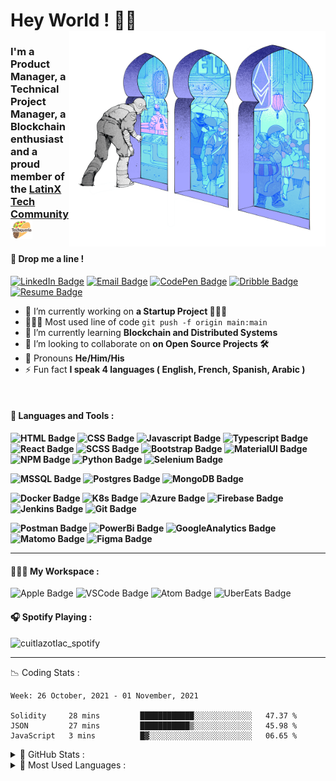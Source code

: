 <h1 align="left"> Hey World ! 🤙🏽 
 <br/>
 <img align="right" width="410px "alt="img" src="https://github.com/cuitlazotlac/cuitlazotlac/blob/main/what-is-ethereum.png" />
<h3 align="left">I'm a Product Manager, a Technical Project Manager, a Blockchain enthusiast and a proud member of the <a href="https://techqueria.org/" target="_blank"> LatinX Tech Community <img width="35px "alt="img" src="https://github.com/cuitlazotlac/cuitlazotlac/blob/main/logo-techqueria.png" /></a></h3>


<h4> 📮 Drop me a line ! </h4>

[![LinkedIn Badge](https://img.shields.io/badge/LinkedIn-CD96FE?style=for-the-badge&logo=linkedin&logoColor=black)](https://www.behance.net/cuitlazotlac) 
[![Email Badge](https://img.shields.io/badge/Mail-9F87E6?style=for-the-badge&logo=gmail&logoColor=black)](mailto:heyhayssem@gmail.com)
[![CodePen Badge](https://img.shields.io/badge/Codepen-A3A4FD?style=for-the-badge&logo=codepen&logoColor=black)](https://codepen.io/cuitlazotlac)
[![Dribble Badge](https://img.shields.io/badge/Dribbble-87A2E6?style=for-the-badge&logo=Dribbble&logoColor=black)](https://dribbble.com/cuitlazotlac)
[![Resume Badge](https://img.shields.io/badge/My%20Resume-96CEFE?style=for-the-badge&logo=LibreOffice&logoColor=black)](https://drive.google.com/file/d/1cK7ib2w5wfZuIafic9pOIHZaZIiYqqis/view?usp=sharing)

- 🔭 I’m currently working on **a Startup Project 👷🏾‍♂️**
- 👨🏽‍💻 Most used line of code `git push -f origin main:main`
- 🌱 I’m currently learning **Blockchain and Distributed Systems**
- 👯 I’m looking to collaborate on **on Open Source Projects 🛠**
- 💬 Pronouns **He/Him/His**
- ⚡ Fun fact **I speak 4 languages ( English, French, Spanish, Arabic )**


<br />

<h4> 🦥 Languages and Tools :<h4> 

![HTML Badge](https://img.shields.io/badge/HTML5-CD96FE?style=for-the-badge&logo=html5&logoColor=#EA6123)
![CSS Badge](https://img.shields.io/badge/CSS3-9F87E6?style=for-the-badge&logo=css3&logoColor=#2662E9)
![Javascript Badge](https://img.shields.io/badge/JavaScript-A3A4FD?style=for-the-badge&logo=javascript&logoColor=#EFD819)
![Typescript Badge](https://img.shields.io/badge/TypeScript-87A2E6?style=for-the-badge&logo=typescript&logoColor=#2D79C7)
![React Badge](https://img.shields.io/badge/React-CD96FE?style=for-the-badge&logo=react&logoColor=#61DAFB)
![SCSS Badge](https://img.shields.io/badge/Sass-9F87E6?style=for-the-badge&logo=sass&logoColor=#CE679B)
![Bootstrap Badge](https://img.shields.io/badge/Bootstrap-CD96FE?style=for-the-badge&logo=bootstrap&logoColor=#7A12F7)
![MaterialUI Badge](https://img.shields.io/badge/Material--UI-9F87E6?style=for-the-badge&logo=material-ui&logoColor=#00B0FE)
![NPM Badge](https://img.shields.io/badge/npm-A3A4FD?style=for-the-badge&logo=npm&logoColor=white)
![Python Badge](https://img.shields.io/badge/Python-87A2E6?style=for-the-badge&logo=python&logoColor=#326B9A)
![Selenium Badge](https://img.shields.io/badge/Selenium-CD96FE?style=for-the-badge&logo=Selenium&logoColor=#00B400)

![MSSQL Badge](https://img.shields.io/badge/Microsoft%20SQL%20Sever-9F87E6?style=for-the-badge&logo=microsoft%20sql%20server&logoColor=#DF3732)
![Postgres Badge](https://img.shields.io/badge/PostgreSQL-A3A4FD?style=for-the-badge&logo=postgresql&logoColor=#326790)
![MongoDB Badge](https://img.shields.io/badge/MongoDB-87A2E6?style=for-the-badge&logo=mongodb&logoColor=#13A950)


![Docker Badge](https://img.shields.io/badge/Docker-CD96FE?style=for-the-badge&logo=docker&logoColor=#2596EC)
![K8s Badge](https://img.shields.io/badge/kubernetes-9F87E6.svg?&style=for-the-badge&logo=kubernetes&logoColor=#316DE4)
![Azure Badge](https://img.shields.io/badge/microsoft%20azure-A3A4FD?style=for-the-badge&logo=microsoft-azure&logoColor=#0089D6)
![Firebase Badge](https://img.shields.io/badge/firebase-87A2E6?style=for-the-badge&logo=firebase&logoColor=#F58310)
![Jenkins Badge](https://img.shields.io/badge/Jenkins-CD96FE?style=for-the-badge&logo=Jenkins&logoColor=#304F60)
![Git Badge](https://img.shields.io/badge/Git-9F87E6?style=for-the-badge&logo=git&logoColor=#F0512F)

![Postman Badge](https://img.shields.io/badge/Postman-CD96FE?style=for-the-badge&logo=Postman&logoColor=#F76936)
![PowerBi Badge](https://img.shields.io/badge/Power%20Bi-9F87E6?style=for-the-badge&logo=Power%20BI&logoColor=#F3C911)
![GoogleAnalytics Badge](https://img.shields.io/badge/Google%20Analytics-A3A4FD?style=for-the-badge&logo=google%20analytics&logoColor=#FAAB00)
![Matomo Badge](https://img.shields.io/badge/Matomo-87A2E6?style=for-the-badge&logo=Matomo&logoColor=#2E51A1)
![Figma Badge](https://img.shields.io/badge/Figma-CD96FE?style=for-the-badge&logo=figma&logoColor=#A15AFE)
<!-- ![AdobeAi Badge](https://img.shields.io/badge/Adobe%20Illustrator-FF9A00?style=for-the-badge&logo=adobe%20illustrator&logoColor=white) -->
<!-- ![InVision Badge](https://img.shields.io/badge/InVision-FF3366?style=for-the-badge&logo=InVision&logoColor=white) -->


---
<h4> 💁🏽‍♂️  My Workspace :</h4>

![Apple Badge](https://img.shields.io/badge/Apple-MacBook_Pro_2019-CD96FE?style=for-the-badge&logo=apple&logoColor=white)
![VSCode Badge](https://img.shields.io/badge/Visual_Studio_Code-9F87E6?style=for-the-badge&logo=visual%20studio%20code&logoColor=#44B0F4)
![Atom Badge](https://img.shields.io/badge/Atom-A3A4FD?style=for-the-badge&logo=Atom&logoColor=#1AAB76)
![UberEats Badge](https://img.shields.io/badge/Uber_Eats-87A2E6?style=for-the-badge&logo=uber-eats&logoColor=#00BF32)

<h4> 🎧  Spotify Playing : </h4>
<img src="https://novatorem-cuitlazotlac.vercel.app/api/spotify" alt="cuitlazotlac_spotify" width="350"></img>

---

📉 Coding Stats :
<!--START_SECTION:waka-->
```text
Week: 26 October, 2021 - 01 November, 2021

Solidity     28 mins         ████████████░░░░░░░░░░░░░   47.37 % 
JSON         27 mins         ███████████▒░░░░░░░░░░░░░   45.98 % 
JavaScript   3 mins          █▓░░░░░░░░░░░░░░░░░░░░░░░   06.65 % 
```
<!--END_SECTION:waka-->


<details>
<summary> 🦉 GitHub Stats : </summary>
  <img alt="GitHub Stats" src="https://github-readme-stats-cuitlazotlac.vercel.app/api?username=cuitlazotlac&show_icons=true&theme=tokyonight&hide_border=true" />
</details>
<details>
<summary> 👾 Most Used Languages : </summary>
<img alt="Top Languages" src="https://github-readme-stats-cuitlazotlac.vercel.app/api/top-langs/?username=cuitlazotlac&show_icons=true&theme=tokyonight&hide_border=true" />
</details>
